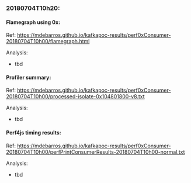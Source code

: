 ### 20180704T10h20:

#### Flamegraph using 0x:
Ref:  https://mdebarros.github.io/kafkapoc-results/perf0xConsumer-20180704T10h00/flamegraph.html

Analysis:
- tbd

#### Profiler summary: 
Ref: https://mdebarros.github.io/kafkapoc-results/perf0xConsumer-20180704T10h00/processed-isolate-0x104801800-v8.txt

Analysis:
- tbd

#### Perf4js timing results: 
Ref:  https://mdebarros.github.io/kafkapoc-results/perf0xConsumer-20180704T10h00/perfPrintConsumerResults-20180704T10h00-normal.txt

Analysis:
- tbd
